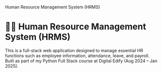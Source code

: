 Human Resource Management System (HRMS)

# 🧑‍💼 Human Resource Management System (HRMS)

This is a full-stack web application designed to manage essential HR functions such as employee information, attendance, leave, and payroll.
Built as part of my Python Full Stack course at Digital Edify (Aug 2024 – Jan 2025).

